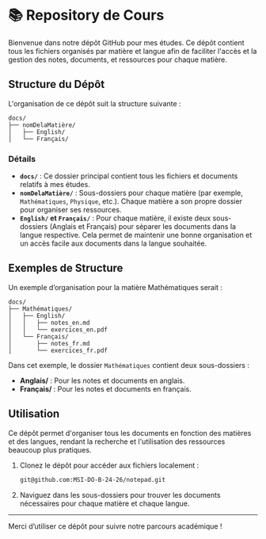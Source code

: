 
# 📚 Repository de Cours

Bienvenue dans notre dépôt GitHub pour mes études. Ce dépôt contient tous les fichiers organisés par matière et langue afin de faciliter l'accès et la gestion des notes, documents, et ressources pour chaque matière.

## Structure du Dépôt

L'organisation de ce dépôt suit la structure suivante :

```
docs/
├── nomDelaMatière/
│   ├── English/
│   └── Français/
```

### Détails

- **`docs/`** : Ce dossier principal contient tous les fichiers et documents relatifs à mes études.
- **`nomDelaMatière/`** : Sous-dossiers pour chaque matière (par exemple, `Mathématiques`, `Physique`, etc.). Chaque matière a son propre dossier pour organiser ses ressources.
- **`English/` et `Français/`** : Pour chaque matière, il existe deux sous-dossiers (Anglais et Français) pour séparer les documents dans la langue respective. Cela permet de maintenir une bonne organisation et un accès facile aux documents dans la langue souhaitée.

## Exemples de Structure

Un exemple d’organisation pour la matière Mathématiques serait :

```
docs/
├── Mathématiques/
│   ├── English/
│   │   ├── notes_en.md
│   │   └── exercices_en.pdf
│   └── Français/
│       ├── notes_fr.md
│       └── exercices_fr.pdf
```

Dans cet exemple, le dossier `Mathématiques` contient deux sous-dossiers :
  - **Anglais/** : Pour les notes et documents en anglais.
  - **Français/** : Pour les notes et documents en français.

## Utilisation

Ce dépôt permet d'organiser tous les documents en fonction des matières et des langues, rendant la recherche et l'utilisation des ressources beaucoup plus pratiques. 

1. Clonez le dépôt pour accéder aux fichiers localement :
    ```bash
    git@github.com:MSI-DO-B-24-26/notepad.git
    ```

2. Naviguez dans les sous-dossiers pour trouver les documents nécessaires pour chaque matière et chaque langue.

---

Merci d’utiliser ce dépôt pour suivre notre parcours académique !

